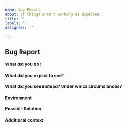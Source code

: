 ```yaml
---
name: Bug Report
about: If things aren't working as expected.
title: ''
labels: ''
assignees: ''

---
```


## Bug Report

<!--
Thanks for filing an issue! Before hitting the button, please answer these questions.
Fill in as much of the template below as you can. If you leave out information, we cannot help you as well or address the problem in a timely manner.
-->

#### What did you do?

<!-- A clear and concise description of the steps you took (or insert a code snippet). -->

#### What did you expect to see?

<!-- A clear and concise description of what you expected to happen (or insert a code snippet). -->

#### What did you see instead? Under which circumstances?

<!-- A clear and concise description of what ACTUALLY happened (or insert a code snippet). -->

#### Environment

<!-- What Operating System or enviornment did you encounter the issue? -->

#### Possible Solution

<!-- Only if you have suggestions on a fix for the bug -->

#### Additional context

<!-- Add any other context about the problem here. -->
